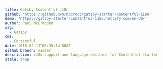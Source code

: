 ```yaml
---
title: Gatsby Contentful i18n
github: 'https://github.com/mccrodp/gatsby-starter-contentful-i18n'
demo: 'https://gatsby-starter-contentful-i18n.netlify.com/en-US/'
author: Paul McCrodden
ssg:
  - Gatsby
cms:
  - Contentful
date: 2018-02-11T06:35:14.000Z
github_branch: master
description: i18n support and language switcher for Contentful starter repo
stale: true
---
```

